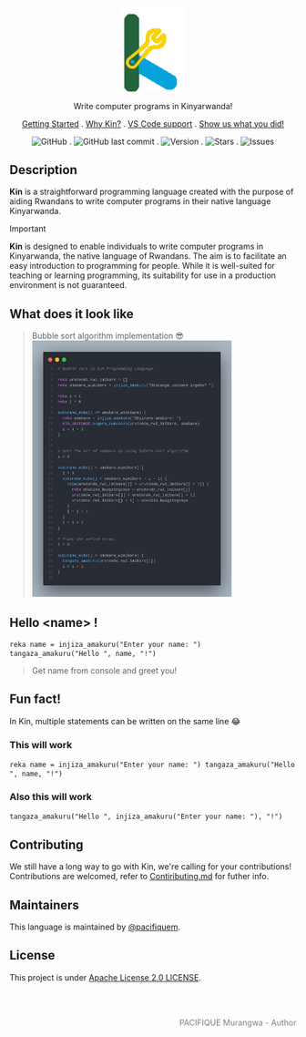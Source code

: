 <p align="center">
  <img src="https://github.com/kin-lang/kin/blob/main/public/kin-logo.svg" width="120" alt="Kin Logo" />
</p>

<p align="center">Write computer programs in Kinyarwanda! </p>
<p align="center">
  <a href="https://kinlang.vercel.app/getting-started">Getting Started</a> .
  <a href="https://kinlang.vercel.app/#why">Why Kin?</a> .
  <a href="https://kinlang.vercel.app/getting-started#ide-integrations">VS Code support</a> .
  <a href="https://github.com/kin-lang/showcase"> Show us what you did! </a>
</p>

<div align="center">
  
![GitHub](https://img.shields.io/github/license/kin-lang/kin) . ![GitHub last commit](https://img.shields.io/github/last-commit/kin-lang/kin) . ![Version](https://img.shields.io/npm/v/@kin-lang/kin) . ![Stars](https://img.shields.io/github/stars/kin-lang/kin) . ![Issues](https://img.shields.io/github/issues/kin-lang/kin)

</div>

## Description

**Kin** is a straightforward programming language created with the purpose of aiding Rwandans to write computer programs in their native language Kinyarwanda.

> [!Important]
> **Kin** is designed to enable individuals to write computer programs in Kinyarwanda, the native language of Rwandans. The aim is to facilitate an easy introduction to programming for people. While it is well-suited for teaching or learning programming, its suitability for use in a production environment is not guaranteed.

## What does it look like

> Bubble sort algorithm implementation 😎
> <img src="https://github.com/kin-lang/kin/blob/main/public/sample-codes.png" width="350" height="450" alt="Kin Sample Codes" />

## Hello \<name\> !

```Kin
reka name = injiza_amakuru("Enter your name: ")
tangaza_amakuru("Hello ", name, "!")
```

> Get name from console and greet you!

## Fun fact!

In Kin, multiple statements can be written on the same line 😂

### This will work

```Kin
reka name = injiza_amakuru("Enter your name: ") tangaza_amakuru("Hello ", name, "!")
```

### Also this will work

```Kin
tangaza_amakuru("Hello ", injiza_amakuru("Enter your name: "), "!")
```

## Contributing

We still have a long way to go with Kin, we're calling for your contributions!
Contributions are welcomed, refer to [Contiributing.md](https://github.com/kin-lang/kin/blob/main/contributing.md) for futher info.

## Maintainers

This language is maintained by [@pacifiquem](https://github.com/pacifiquem).

## License

This project is under [Apache License 2.0 LICENSE](https://github.com/kin-lang/kin/blob/main/LICENSE).

<br>
<br>

<p align="right" style="color: gray; font: bold;">PACIFIQUE Murangwa - Author</p>
